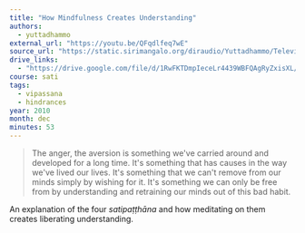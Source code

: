 ```yaml
---
title: "How Mindfulness Creates Understanding"
authors:
  - yuttadhammo
external_url: "https://youtu.be/QFqdlfeq7wE"
source_url: "https://static.sirimangalo.org/diraudio/Yuttadhammo/Television/101217_Understanding.mp3"
drive_links:
  - "https://drive.google.com/file/d/1RwFKTDmpIeceLr4439WBFQAgRyZxisXL/view?usp=drivesdk"
course: sati
tags:
  - vipassana
  - hindrances
year: 2010
month: dec
minutes: 53
---
```


> The anger, the aversion is something we've carried around and developed for a long time.
> It's something that has causes in the way we've lived our lives.
> It's something that we can't remove from our minds simply by wishing for it.
> It's something we can only be free from by understanding and retraining our minds out of this bad habit.

An explanation of the four *satipaṭṭhāna* and how meditating on them creates liberating understanding.
